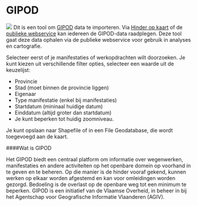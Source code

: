 GIPOD
=====

![](images/geopuntGIPOD.png)  Dit is een tool om [GIPOD](http://www.agiv.be/gis/diensten/?catid=158) data te importeren. Via [Hinder op kaart](http://www.geopunt.be/hinder-in-kaart) of de [publieke webservice](http://gipod.api.agiv.be/) kan iedereen de GIPOD-data raadplegen. Deze tool gaat deze data ophalen via de publieke webservice voor gebruik in analyses en cartografie. 

Selecteer eerst of je manifestaties of werkopdrachten wilt doorzoeken.
Je kunt kiezen uit verschillende filter opties, selecteer een waarde uit de keuzelijst:

- Provincie
- Stad (moet binnen de provincie liggen)
- Eigenaar
- Type manifestatie (enkel bij manifestaties)
- Startdatum (mininaal huidige datum)
- Einddatum (altijd groter dan startdatum)
- Je kunt beperken tot huidig zoomniveau.

Je kunt opslaan naar Shapefile of in een File Geodatabase, die wordt toegevoegd aan de kaart.

<!-- ![](images/geopunt4qgisGIPOD.gif "GIPOD data laden in QGIS") -->

####Wat is GIPOD

Het GIPOD biedt een centraal platform om informatie over wegenwerken, manifestaties en andere activiteiten op het openbare domein op voorhand in te geven en te beheren. Op die manier is de hinder vooraf gekend, kunnen werken op elkaar worden afgestemd en kan voor omleidingen worden gezorgd. Bedoeling is de overlast op de openbare weg tot een minimum te beperken.  GIPOD is een initiatief van de Vlaamse Overheid, in beheer in bij het Agentschap voor Geografische Informatie Vlaanderen (AGIV).
